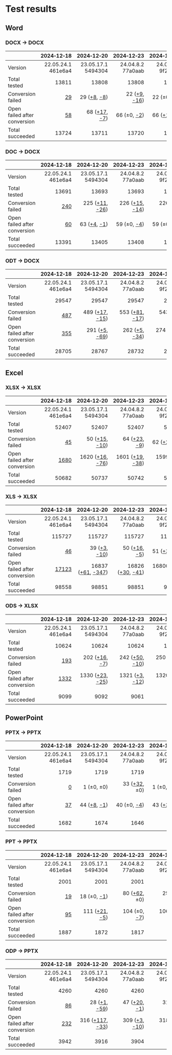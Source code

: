 
# Test results

## Word

### DOCX → DOCX

|  | 2024&#8209;12&#8209;18 | 2024&#8209;12&#8209;20 | 2024&#8209;12&#8209;23 | 2024&#8209;12&#8209;27 | 2024&#8209;12&#8209;28 | 2025&#8209;02&#8209;11 | 2025&#8209;04&#8209;16 | 2025&#8209;05&#8209;17 | 2025&#8209;05&#8209;18 | 2025&#8209;05&#8209;20 | 
| :--- | ---: | ---: | ---: | ---: | ---: | ---: | ---: | ---: | ---: | ---: |
| Version | 22.05.24.1<br>461e6a4 | 23.05.17.1<br>5494304 | 24.04.8.2<br>77a0aab | 24.04.9.2<br>9f2e55c | 24.04.10.2<br>a4b67a7664 | 24.04.12.3<br>321ff0a561 | 24.04.13.3<br>b7ba9a23ba | 24.04.14.3<br>d02fd816d4 | 25.04.0.2<br>cf83af8551 | 25.04.2.1<br>0968141f2c |
| Total tested | 13811 | 13808 | 13808 | 13808 | 13808 | 13811 | 13805 | 13805 | 13805 | 13805 |
| Conversion failed | [29](docx-0-CFplus.txt) | 29 ([+8](docx-1-CFplus.txt), [-8](docx-1-CFminus.txt)) | 22 ([+9](docx-2-CFplus.txt), [-16](docx-2-CFminus.txt)) | 22 (±0, ±0) | 22 (±0, ±0) | 27 ([+5](docx-5-CFplus.txt), ±0) | 17 (±0, [-10](docx-6-CFminus.txt)) | 17 ([+1](docx-7-CFplus.txt), [-1](docx-7-CFminus.txt)) | 26 ([+11](docx-8-CFplus.txt), [-2](docx-8-CFminus.txt)) | 19 ([+2](docx-10-CFplus.txt), [-9](docx-10-CFminus.txt)) |
| Open failed after conversion | [58](docx-0-OFCplus.txt) | 68 ([+17](docx-1-OFCplus.txt), [-7](docx-1-OFCminus.txt)) | 66 (±0, [-2](docx-2-OFCminus.txt)) | 66 ([+1](docx-3-OFCplus.txt), [-1](docx-3-OFCminus.txt)) | 68 ([+2](docx-4-OFCplus.txt), ±0) | 70 ([+2](docx-5-OFCplus.txt), ±0) | 66 (±0, [-4](docx-6-OFCminus.txt)) | 66 ([+1](docx-7-OFCplus.txt), [-1](docx-7-OFCminus.txt)) | 114 ([+48](docx-8-OFCplus.txt), ±0) | 116 ([+3](docx-10-OFCplus.txt), [-1](docx-10-OFCminus.txt)) |
| Total succeeded | 13724 | 13711 | 13720 | 13720 | 13718 | 13714 | 13722 | 13722 | 13665 | 13670 |

### DOC → DOCX

|  | 2024&#8209;12&#8209;18 | 2024&#8209;12&#8209;20 | 2024&#8209;12&#8209;23 | 2024&#8209;12&#8209;27 | 2024&#8209;12&#8209;28 | 2025&#8209;02&#8209;11 | 2025&#8209;04&#8209;16 | 2025&#8209;05&#8209;17 | 2025&#8209;05&#8209;18 | 2025&#8209;05&#8209;20 | 
| :--- | ---: | ---: | ---: | ---: | ---: | ---: | ---: | ---: | ---: | ---: |
| Version | 22.05.24.1<br>461e6a4 | 23.05.17.1<br>5494304 | 24.04.8.2<br>77a0aab | 24.04.9.2<br>9f2e55c | 24.04.10.2<br>a4b67a7664 | 24.04.12.3<br>321ff0a561 | 24.04.13.3<br>b7ba9a23ba | 24.04.14.3<br>d02fd816d4 | 25.04.0.2<br>cf83af8551 | 25.04.2.1<br>0968141f2c |
| Total tested | 13691 | 13693 | 13693 | 13693 | 13693 | 13691 | 13688 | 13688 | 13688 | 13688 |
| Conversion failed | [240](doc-0-CFplus.txt) | 225 ([+11](doc-1-CFplus.txt), [-26](doc-1-CFminus.txt)) | 226 ([+15](doc-2-CFplus.txt), [-14](doc-2-CFminus.txt)) | 226 ([+1](doc-3-CFplus.txt), [-1](doc-3-CFminus.txt)) | 225 (±0, [-1](doc-4-CFminus.txt)) | 226 ([+1](doc-5-CFplus.txt), ±0) | 222 (±0, [-4](doc-6-CFminus.txt)) | 220 ([+1](doc-7-CFplus.txt), [-3](doc-7-CFminus.txt)) | 231 ([+15](doc-8-CFplus.txt), [-4](doc-8-CFminus.txt)) | 213 ([+6](doc-10-CFplus.txt), [-24](doc-10-CFminus.txt)) |
| Open failed after conversion | [60](doc-0-OFCplus.txt) | 63 ([+4](doc-1-OFCplus.txt), [-1](doc-1-OFCminus.txt)) | 59 (±0, [-4](doc-2-OFCminus.txt)) | 59 (±0, ±0) | 60 ([+1](doc-4-OFCplus.txt), ±0) | 50 ([+2](doc-5-OFCplus.txt), [-12](doc-5-OFCminus.txt)) | 51 ([+1](doc-6-OFCplus.txt), ±0) | 52 ([+1](doc-7-OFCplus.txt), ±0) | 51 ([+1](doc-8-OFCplus.txt), [-2](doc-8-OFCminus.txt)) | 57 ([+6](doc-10-OFCplus.txt), ±0) |
| Total succeeded | 13391 | 13405 | 13408 | 13408 | 13408 | 13415 | 13415 | 13416 | 13406 | 13418 |

### ODT → DOCX

|  | 2024&#8209;12&#8209;18 | 2024&#8209;12&#8209;20 | 2024&#8209;12&#8209;23 | 2024&#8209;12&#8209;27 | 2024&#8209;12&#8209;28 | 2025&#8209;02&#8209;11 | 2025&#8209;04&#8209;16 | 2025&#8209;05&#8209;17 | 2025&#8209;05&#8209;18 | 2025&#8209;05&#8209;20 | 
| :--- | ---: | ---: | ---: | ---: | ---: | ---: | ---: | ---: | ---: | ---: |
| Version | 22.05.24.1<br>461e6a4 | 23.05.17.1<br>5494304 | 24.04.8.2<br>77a0aab | 24.04.9.2<br>9f2e55c | 24.04.10.2<br>a4b67a7664 | 24.04.12.3<br>321ff0a561 | 24.04.13.3<br>b7ba9a23ba | 24.04.14.3<br>d02fd816d4 | 25.04.0.2<br>cf83af8551 | 25.04.2.1<br>0968141f2c |
| Total tested | 29547 | 29547 | 29547 | 29547 | 29547 | 29547 | 29487 | 29487 | 29487 | 29487 |
| Conversion failed | [487](odt-0-CFplus.txt) | 489 ([+17](odt-1-CFplus.txt), [-15](odt-1-CFminus.txt)) | 553 ([+81](odt-2-CFplus.txt), [-17](odt-2-CFminus.txt)) | 543 ([+1](odt-3-CFplus.txt), [-11](odt-3-CFminus.txt)) | 540 (±0, [-3](odt-4-CFminus.txt)) | 550 ([+10](odt-5-CFplus.txt), ±0) | 482 ([+1](odt-6-CFplus.txt), [-69](odt-6-CFminus.txt)) | 480 ([+2](odt-7-CFplus.txt), [-4](odt-7-CFminus.txt)) | 504 ([+31](odt-8-CFplus.txt), [-7](odt-8-CFminus.txt)) | 480 ([+12](odt-10-CFplus.txt), [-36](odt-10-CFminus.txt)) |
| Open failed after conversion | [355](odt-0-OFCplus.txt) | 291 ([+5](odt-1-OFCplus.txt), [-69](odt-1-OFCminus.txt)) | 262 ([+5](odt-2-OFCplus.txt), [-34](odt-2-OFCminus.txt)) | 274 ([+14](odt-3-OFCplus.txt), [-2](odt-3-OFCminus.txt)) | 275 ([+2](odt-4-OFCplus.txt), [-1](odt-4-OFCminus.txt)) | 271 ([+5](odt-5-OFCplus.txt), [-9](odt-5-OFCminus.txt)) | 251 ([+3](odt-6-OFCplus.txt), [-23](odt-6-OFCminus.txt)) | 251 ([+1](odt-7-OFCplus.txt), [-1](odt-7-OFCminus.txt)) | 245 ([+3](odt-8-OFCplus.txt), [-9](odt-8-OFCminus.txt)) | 253 ([+12](odt-10-OFCplus.txt), [-4](odt-10-OFCminus.txt)) |
| Total succeeded | 28705 | 28767 | 28732 | 28730 | 28732 | 28726 | 28754 | 28756 | 28738 | 28754 |

## Excel

### XLSX → XLSX

|  | 2024&#8209;12&#8209;18 | 2024&#8209;12&#8209;20 | 2024&#8209;12&#8209;23 | 2024&#8209;12&#8209;27 | 2024&#8209;12&#8209;28 | 2025&#8209;02&#8209;11 | 2025&#8209;04&#8209;16 | 2025&#8209;05&#8209;17 | 2025&#8209;05&#8209;18 | 2025&#8209;05&#8209;20 | 
| :--- | ---: | ---: | ---: | ---: | ---: | ---: | ---: | ---: | ---: | ---: |
| Version | 22.05.24.1<br>461e6a4 | 23.05.17.1<br>5494304 | 24.04.8.2<br>77a0aab | 24.04.9.2<br>9f2e55c | 24.04.10.2<br>a4b67a7664 | 24.04.12.3<br>321ff0a561 | 24.04.13.3<br>b7ba9a23ba | 24.04.14.3<br>d02fd816d4 | 25.04.0.2<br>cf83af8551 | 25.04.2.1<br>0968141f2c |
| Total tested | 52407 | 52407 | 52407 | 52407 | 52407 | 52407 | 52409 | 52409 | 52409 | 52409 |
| Conversion failed | [45](xlsx-0-CFplus.txt) | 50 ([+15](xlsx-1-CFplus.txt), [-10](xlsx-1-CFminus.txt)) | 64 ([+23](xlsx-2-CFplus.txt), [-9](xlsx-2-CFminus.txt)) | 62 ([+2](xlsx-3-CFplus.txt), [-4](xlsx-3-CFminus.txt)) | 60 ([+1](xlsx-4-CFplus.txt), [-3](xlsx-4-CFminus.txt)) | 67 ([+8](xlsx-5-CFplus.txt), [-1](xlsx-5-CFminus.txt)) | 65 ([+1](xlsx-6-CFplus.txt), [-3](xlsx-6-CFminus.txt)) | 65 ([+3](xlsx-7-CFplus.txt), [-3](xlsx-7-CFminus.txt)) | 133 ([+73](xlsx-8-CFplus.txt), [-5](xlsx-8-CFminus.txt)) | 74 ([+2](xlsx-10-CFplus.txt), [-61](xlsx-10-CFminus.txt)) |
| Open failed after conversion | [1680](xlsx-0-OFCplus.txt) | 1620 ([+16](xlsx-1-OFCplus.txt), [-76](xlsx-1-OFCminus.txt)) | 1601 ([+19](xlsx-2-OFCplus.txt), [-38](xlsx-2-OFCminus.txt)) | 1599 ([+1](xlsx-3-OFCplus.txt), [-3](xlsx-3-OFCminus.txt)) | 1588 ([+15](xlsx-4-OFCplus.txt), [-26](xlsx-4-OFCminus.txt)) | 1425 (±0, [-163](xlsx-5-OFCminus.txt)) | 929 ([+1](xlsx-6-OFCplus.txt), [-497](xlsx-6-OFCminus.txt)) | 870 (±0, [-59](xlsx-7-OFCminus.txt)) | 1582 ([+730](xlsx-8-OFCplus.txt), [-18](xlsx-8-OFCminus.txt)) | 1508 ([+10](xlsx-10-OFCplus.txt), [-84](xlsx-10-OFCminus.txt)) |
| Total succeeded | 50682 | 50737 | 50742 | 50746 | 50759 | 50915 | 51415 | 51474 | 50694 | 50827 |

### XLS → XLSX

|  | 2024&#8209;12&#8209;18 | 2024&#8209;12&#8209;20 | 2024&#8209;12&#8209;23 | 2024&#8209;12&#8209;27 | 2024&#8209;12&#8209;28 | 2025&#8209;02&#8209;11 | 2025&#8209;04&#8209;16 | 2025&#8209;05&#8209;17 | 2025&#8209;05&#8209;18 | 2025&#8209;05&#8209;20 | 
| :--- | ---: | ---: | ---: | ---: | ---: | ---: | ---: | ---: | ---: | ---: |
| Version | 22.05.24.1<br>461e6a4 | 23.05.17.1<br>5494304 | 24.04.8.2<br>77a0aab | 24.04.9.2<br>9f2e55c | 24.04.10.2<br>a4b67a7664 | 24.04.12.3<br>321ff0a561 | 24.04.13.3<br>b7ba9a23ba | 24.04.14.3<br>d02fd816d4 | 25.04.0.2<br>cf83af8551 | 25.04.2.1<br>0968141f2c |
| Total tested | 115727 | 115727 | 115727 | 115727 | 115727 | 115727 | 115727 | 115727 | 115727 | 115727 |
| Conversion failed | [46](xls-0-CFplus.txt) | 39 ([+3](xls-1-CFplus.txt), [-10](xls-1-CFminus.txt)) | 50 ([+16](xls-2-CFplus.txt), [-5](xls-2-CFminus.txt)) | 51 ([+3](xls-3-CFplus.txt), [-2](xls-3-CFminus.txt)) | 52 ([+4](xls-4-CFplus.txt), [-3](xls-4-CFminus.txt)) | 55 ([+4](xls-5-CFplus.txt), [-1](xls-5-CFminus.txt)) | 51 ([+1](xls-6-CFplus.txt), [-5](xls-6-CFminus.txt)) | 51 ([+4](xls-7-CFplus.txt), [-4](xls-7-CFminus.txt)) | 74 ([+30](xls-8-CFplus.txt), [-7](xls-8-CFminus.txt)) | 44 ([+4](xls-10-CFplus.txt), [-34](xls-10-CFminus.txt)) |
| Open failed after conversion | [17123](xls-0-OFCplus.txt) | 16837 ([+61](xls-1-OFCplus.txt), [-347](xls-1-OFCminus.txt)) | 16826 ([+30](xls-2-OFCplus.txt), [-41](xls-2-OFCminus.txt)) | 16800 ([+2](xls-3-OFCplus.txt), [-28](xls-3-OFCminus.txt)) | 16800 ([+1](xls-4-OFCplus.txt), [-1](xls-4-OFCminus.txt)) | 3227 ([+9](xls-5-OFCplus.txt), [-13582](xls-5-OFCminus.txt)) | 2704 (±0, [-523](xls-6-OFCminus.txt)) | 2659 ([+1](xls-7-OFCplus.txt), [-46](xls-7-OFCminus.txt)) | 2711 ([+61](xls-8-OFCplus.txt), [-9](xls-8-OFCminus.txt)) | 2541 ([+9](xls-10-OFCplus.txt), [-179](xls-10-OFCminus.txt)) |
| Total succeeded | 98558 | 98851 | 98851 | 98876 | 98875 | 112445 | 112972 | 113017 | 112942 | 113142 |

### ODS → XLSX

|  | 2024&#8209;12&#8209;18 | 2024&#8209;12&#8209;20 | 2024&#8209;12&#8209;23 | 2024&#8209;12&#8209;27 | 2024&#8209;12&#8209;28 | 2025&#8209;02&#8209;11 | 2025&#8209;04&#8209;16 | 2025&#8209;05&#8209;17 | 2025&#8209;05&#8209;18 | 2025&#8209;05&#8209;20 | 
| :--- | ---: | ---: | ---: | ---: | ---: | ---: | ---: | ---: | ---: | ---: |
| Version | 22.05.24.1<br>461e6a4 | 23.05.17.1<br>5494304 | 24.04.8.2<br>77a0aab | 24.04.9.2<br>9f2e55c | 24.04.10.2<br>a4b67a7664 | 24.04.12.3<br>321ff0a561 | 24.04.13.3<br>b7ba9a23ba | 24.04.14.3<br>d02fd816d4 | 25.04.0.2<br>cf83af8551 | 25.04.2.1<br>0968141f2c |
| Total tested | 10624 | 10624 | 10624 | 10624 | 10624 | 10624 | 10624 | 10624 | 10624 | 10624 |
| Conversion failed | [193](ods-0-CFplus.txt) | 202 ([+16](ods-1-CFplus.txt), [-7](ods-1-CFminus.txt)) | 242 ([+50](ods-2-CFplus.txt), [-10](ods-2-CFminus.txt)) | 250 ([+16](ods-3-CFplus.txt), [-8](ods-3-CFminus.txt)) | 254 ([+4](ods-4-CFplus.txt), ±0) | 260 ([+7](ods-5-CFplus.txt), [-1](ods-5-CFminus.txt)) | 259 ([+2](ods-6-CFplus.txt), [-3](ods-6-CFminus.txt)) | 259 ([+2](ods-7-CFplus.txt), [-2](ods-7-CFminus.txt)) | 358 ([+144](ods-8-CFplus.txt), [-45](ods-8-CFminus.txt)) | 210 ([+7](ods-10-CFplus.txt), [-155](ods-10-CFminus.txt)) |
| Open failed after conversion | [1332](ods-0-OFCplus.txt) | 1330 ([+23](ods-1-OFCplus.txt), [-25](ods-1-OFCminus.txt)) | 1321 ([+3](ods-2-OFCplus.txt), [-12](ods-2-OFCminus.txt)) | 1320 ([+1](ods-3-OFCplus.txt), [-2](ods-3-OFCminus.txt)) | 1319 (±0, [-1](ods-4-OFCminus.txt)) | 1297 (±0, [-22](ods-5-OFCminus.txt)) | 1239 ([+2](ods-6-OFCplus.txt), [-60](ods-6-OFCminus.txt)) | 1230 (±0, [-9](ods-7-OFCminus.txt)) | 1207 ([+17](ods-8-OFCplus.txt), [-40](ods-8-OFCminus.txt)) | 1240 ([+39](ods-10-OFCplus.txt), [-6](ods-10-OFCminus.txt)) |
| Total succeeded | 9099 | 9092 | 9061 | 9054 | 9051 | 9067 | 9126 | 9135 | 9059 | 9174 |

## PowerPoint

### PPTX → PPTX

|  | 2024&#8209;12&#8209;18 | 2024&#8209;12&#8209;20 | 2024&#8209;12&#8209;23 | 2024&#8209;12&#8209;27 | 2024&#8209;12&#8209;28 | 2025&#8209;02&#8209;11 | 2025&#8209;04&#8209;16 | 2025&#8209;05&#8209;17 | 2025&#8209;05&#8209;18 | 2025&#8209;05&#8209;20 | 
| :--- | ---: | ---: | ---: | ---: | ---: | ---: | ---: | ---: | ---: | ---: |
| Version | 22.05.24.1<br>461e6a4 | 23.05.17.1<br>5494304 | 24.04.8.2<br>77a0aab | 24.04.9.2<br>9f2e55c | 24.04.10.2<br>a4b67a7664 | 24.04.12.3<br>321ff0a561 | 24.04.13.3<br>b7ba9a23ba | 24.04.14.3<br>d02fd816d4 | 25.04.0.2<br>cf83af8551 | 25.04.2.1<br>0968141f2c |
| Total tested | 1719 | 1719 | 1719 | 1719 | 1719 | 1719 | 1719 | 1719 | 1719 | 1719 |
| Conversion failed | [0](pptx-0-CFplus.txt) | 1 (±0, ±0) | 33 ([+32](pptx-2-CFplus.txt), ±0) | 1 (±0, [-32](pptx-3-CFminus.txt)) | 1 (±0, ±0) | 1 (±0, ±0) | 1 (±0, ±0) | 1 (±0, ±0) | 25 ([+24](pptx-8-CFplus.txt), ±0) | 1 (±0, [-24](pptx-10-CFminus.txt)) |
| Open failed after conversion | [37](pptx-0-OFCplus.txt) | 44 ([+8](pptx-1-OFCplus.txt), [-1](pptx-1-OFCminus.txt)) | 40 (±0, [-4](pptx-2-OFCminus.txt)) | 43 ([+3](pptx-3-OFCplus.txt), ±0) | 43 (±0, ±0) | 43 (±0, ±0) | 43 (±0, ±0) | 41 (±0, [-2](pptx-7-OFCminus.txt)) | 51 ([+14](pptx-8-OFCplus.txt), [-4](pptx-8-OFCminus.txt)) | 75 ([+24](pptx-10-OFCplus.txt), ±0) |
| Total succeeded | 1682 | 1674 | 1646 | 1675 | 1675 | 1675 | 1675 | 1677 | 1643 | 1643 |

### PPT → PPTX

|  | 2024&#8209;12&#8209;18 | 2024&#8209;12&#8209;20 | 2024&#8209;12&#8209;23 | 2024&#8209;12&#8209;27 | 2024&#8209;12&#8209;28 | 2025&#8209;02&#8209;11 | 2025&#8209;04&#8209;16 | 2025&#8209;05&#8209;17 | 2025&#8209;05&#8209;18 | 2025&#8209;05&#8209;20 | 
| :--- | ---: | ---: | ---: | ---: | ---: | ---: | ---: | ---: | ---: | ---: |
| Version | 22.05.24.1<br>461e6a4 | 23.05.17.1<br>5494304 | 24.04.8.2<br>77a0aab | 24.04.9.2<br>9f2e55c | 24.04.10.2<br>a4b67a7664 | 24.04.12.3<br>321ff0a561 | 24.04.13.3<br>b7ba9a23ba | 24.04.14.3<br>d02fd816d4 | 25.04.0.2<br>cf83af8551 | 25.04.2.1<br>0968141f2c |
| Total tested | 2001 | 2001 | 2001 | 2001 | 2001 | 2001 | 2001 | 2001 | 2001 | 2001 |
| Conversion failed | [19](ppt-0-CFplus.txt) | 18 (±0, [-1](ppt-1-CFminus.txt)) | 80 ([+62](ppt-2-CFplus.txt), ±0) | 25 ([+2](ppt-3-CFplus.txt), [-57](ppt-3-CFminus.txt)) | 25 (±0, ±0) | 33 ([+12](ppt-5-CFplus.txt), [-4](ppt-5-CFminus.txt)) | 33 (±0, ±0) | 31 (±0, [-2](ppt-7-CFminus.txt)) | 43 ([+12](ppt-8-CFplus.txt), ±0) | 32 ([+2](ppt-10-CFplus.txt), [-13](ppt-10-CFminus.txt)) |
| Open failed after conversion | [95](ppt-0-OFCplus.txt) | 111 ([+21](ppt-1-OFCplus.txt), [-5](ppt-1-OFCminus.txt)) | 104 (±0, [-7](ppt-2-OFCminus.txt)) | 106 ([+3](ppt-3-OFCplus.txt), [-1](ppt-3-OFCminus.txt)) | 106 (±0, ±0) | 106 ([+2](ppt-5-OFCplus.txt), [-2](ppt-5-OFCminus.txt)) | 104 (±0, [-2](ppt-6-OFCminus.txt)) | 106 ([+2](ppt-7-OFCplus.txt), ±0) | 108 ([+4](ppt-8-OFCplus.txt), [-2](ppt-8-OFCminus.txt)) | 114 ([+9](ppt-10-OFCplus.txt), [-3](ppt-10-OFCminus.txt)) |
| Total succeeded | 1887 | 1872 | 1817 | 1870 | 1870 | 1862 | 1864 | 1864 | 1850 | 1855 |

### ODP → PPTX

|  | 2024&#8209;12&#8209;18 | 2024&#8209;12&#8209;20 | 2024&#8209;12&#8209;23 | 2024&#8209;12&#8209;27 | 2024&#8209;12&#8209;28 | 2025&#8209;02&#8209;11 | 2025&#8209;04&#8209;16 | 2025&#8209;05&#8209;17 | 2025&#8209;05&#8209;18 | 2025&#8209;05&#8209;20 | 
| :--- | ---: | ---: | ---: | ---: | ---: | ---: | ---: | ---: | ---: | ---: |
| Version | 22.05.24.1<br>461e6a4 | 23.05.17.1<br>5494304 | 24.04.8.2<br>77a0aab | 24.04.9.2<br>9f2e55c | 24.04.10.2<br>a4b67a7664 | 24.04.12.3<br>321ff0a561 | 24.04.13.3<br>b7ba9a23ba | 24.04.14.3<br>d02fd816d4 | 25.04.0.2<br>cf83af8551 | 25.04.2.1<br>0968141f2c |
| Total tested | 4260 | 4260 | 4260 | 4260 | 4260 | 4260 | 4260 | 4260 | 4260 | 4260 |
| Conversion failed | [86](odp-0-CFplus.txt) | 28 ([+1](odp-1-CFplus.txt), [-59](odp-1-CFminus.txt)) | 47 ([+20](odp-2-CFplus.txt), [-1](odp-2-CFminus.txt)) | 31 (±0, [-16](odp-3-CFminus.txt)) | 31 (±0, ±0) | 34 ([+3](odp-5-CFplus.txt), ±0) | 34 (±0, ±0) | 34 (±0, ±0) | 35 ([+1](odp-8-CFplus.txt), ±0) | 34 (±0, [-1](odp-10-CFminus.txt)) |
| Open failed after conversion | [232](odp-0-OFCplus.txt) | 316 ([+117](odp-1-OFCplus.txt), [-33](odp-1-OFCminus.txt)) | 309 ([+3](odp-2-OFCplus.txt), [-10](odp-2-OFCminus.txt)) | 318 ([+9](odp-3-OFCplus.txt), ±0) | 318 (±0, ±0) | 307 ([+1](odp-5-OFCplus.txt), [-12](odp-5-OFCminus.txt)) | 239 (±0, [-68](odp-6-OFCminus.txt)) | 239 (±0, ±0) | 238 (±0, [-1](odp-8-OFCminus.txt)) | 239 ([+1](odp-10-OFCplus.txt), ±0) |
| Total succeeded | 3942 | 3916 | 3904 | 3911 | 3911 | 3919 | 3987 | 3987 | 3987 | 3987 |

